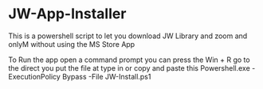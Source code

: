 # JW-App-Installer
This is a powershell script to let you download JW Library and zoom and onlyM without using the MS Store App

To Run the app
open a command prompt
you can press the Win + R
go to the direct you put the file at
type in or copy and paste this
Powershell.exe -ExecutionPolicy Bypass -File JW-Install.ps1
